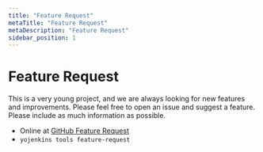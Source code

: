 ```yaml
---
title: "Feature Request"
metaTitle: "Feature Request"
metaDescription: "Feature Request"
sidebar_position: 1
---
```


# Feature Request

This is a very young project, and we are always looking for new features
and improvements. Please feel free to open an issue and suggest a feature.
Please include as much information as possible.

- Online at [GitHub Feature Request](https://github.com/ismet55555/yojenkins/issues/new?assignees=ismet55555&labels=feature-request&template=feature_request.yml&title=%5BFeature-Request%5D%3A+)
- `yojenkins tools feature-request`
